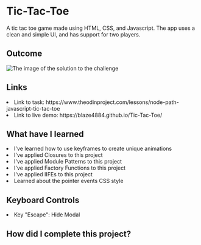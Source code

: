 # Tic-Tac-Toe

A tic tac toe game made using HTML, CSS, and Javascript. The app uses a clean and simple UI, and has support for two players.

<h2> Outcome </h2>

<img src="https://i.imgur.com/MpRVTNn.png" alt="The image of the solution to the challenge">

<h2> Links </h2>

<li> Link to task: https://www.theodinproject.com/lessons/node-path-javascript-tic-tac-toe </li>
<li> Link to live demo: https://blaze4884.github.io/Tic-Tac-Toe/ </li>

<h2> What have I learned </h2>

<li> I've learned how to use keyframes to create unique animations </li>
<li> I've applied Closures to this project </li>
<li> I've applied Module Patterns to this project </li>
<li> I've applied Factory Functions to this project  </li>
<li> I've applied IIFEs to this project </li>
<li> Learned about the pointer events CSS style </li>

<h2> Keyboard Controls </h2>

<li> Key "Escape": Hide Modal </li>

<h2> How did I complete this project? </h2>

<p>  </p>
